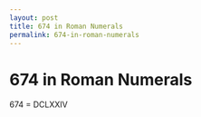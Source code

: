 ```yaml
---
layout: post
title: 674 in Roman Numerals
permalink: 674-in-roman-numerals
---
```


# 674 in Roman Numerals

674 = DCLXXIV
